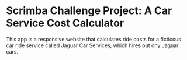 # Scrimba Challenge Project: A Car Service Cost Calculator

This app is a responsive website that calculates ride costs for a ficticous car ride service called Jaguar Car Services, which hires out ony Jaguar cars.

